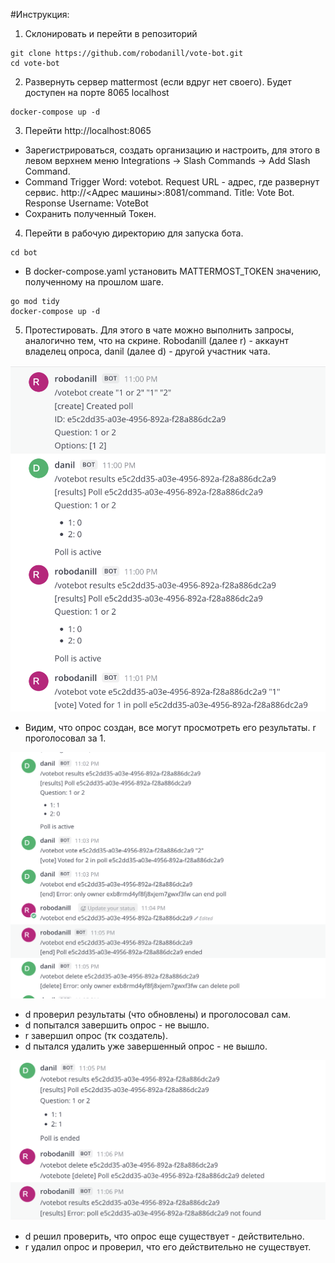 #Инструкция: 
1. Склонировать и перейти в репозиторий
```
git clone https://github.com/robodanill/vote-bot.git
cd vote-bot
```
2. Развернуть сервер mattermost (если вдруг нет своего). Будет доступен на порте 8065 localhost
```
docker-compose up -d
```
3. Перейти http://localhost:8065
* Зарегистрироваться, создать организацию и настроить, для этого в левом верхнем меню Integrations -> Slash Commands -> Add Slash Command. 
* Command Trigger Word: votebot. Request URL - адрес, где развернут сервис. http://<Адрес машины>:8081/command. Title: Vote Bot. Response Username: VoteBot
* Сохранить полученный Токен. 
4. Перейти в рабочую директорию для запуска бота. 
``` 
cd bot
```
* В docker-compose.yaml установить MATTERMOST_TOKEN значению, полученному на прошлом шаге.
```
go mod tidy
docker-compose up -d
```
5. Протестировать. Для этого в чате можно выполнить запросы, аналогично тем, что на скрине. Robodanill (далее r) - аккаунт владелец опроса, danil (далее d) - другой участник чата.

![alt text](image.png)

* Видим, что опрос создан, все могут просмотреть его результаты. r проголосовал за 1.

![alt text](image-1.png)

* d проверил результаты (что обновлены) и проголосовал сам.
* d попытался завершить опрос - не вышло. 
* r завершил опрос (тк создатель). 
* d пытался удалить уже завершенный опрос - не вышло. 

![alt text](image-2.png)

* d решил проверить, что опрос еще существует - действительно. 
* r удалил опрос и проверил, что его действительно не существует.
